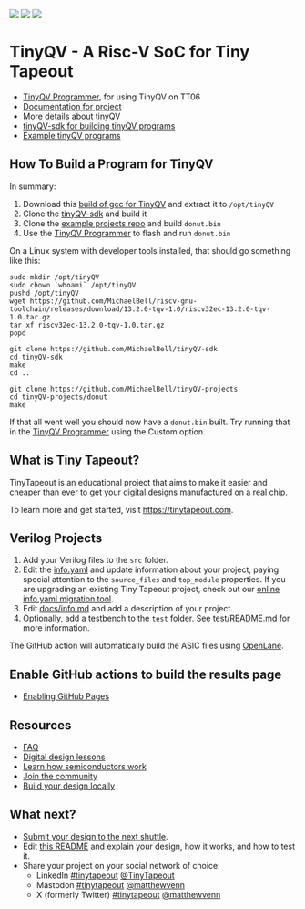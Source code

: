 ![](../../workflows/gds/badge.svg) ![](../../workflows/docs/badge.svg) ![](../../workflows/test/badge.svg)

# TinyQV - A Risc-V SoC for Tiny Tapeout

- [TinyQV Programmer](https://tinyqv.rebel-lion.uk/), for using TinyQV on TT06
- [Documentation for project](docs/info.md)
- [More details about tinyQV](https://github.com/MichaelBell/tinyQV)
- [tinyQV-sdk for building tinyQV programs](https://github.com/MichaelBell/tinyQV-sdk)
- [Example tinyQV programs](https://github.com/MichaelBell/tinyQV-projects)

## How To Build a Program for TinyQV

In summary:

1. Download this [build of gcc for TinyQV](https://github.com/MichaelBell/riscv-gnu-toolchain/releases/tag/13.2.0-tqv-1.0) and extract it to `/opt/tinyQV`
2. Clone the [tinyQV-sdk](https://github.com/MichaelBell/tinyQV-sdk) and build it
3. Clone the [example projects repo](https://github.com/MichaelBell/tinyQV-projects) and build `donut.bin`
4. Use the [TinyQV Programmer](https://tinyqv.rebel-lion.uk/) to flash and run `donut.bin`

On a Linux system with developer tools installed, that should go something like this:

    sudo mkdir /opt/tinyQV
    sudo chown `whoami` /opt/tinyQV
    pushd /opt/tinyQV
    wget https://github.com/MichaelBell/riscv-gnu-toolchain/releases/download/13.2.0-tqv-1.0/riscv32ec-13.2.0-tqv-1.0.tar.gz
    tar xf riscv32ec-13.2.0-tqv-1.0.tar.gz
    popd

    git clone https://github.com/MichaelBell/tinyQV-sdk
    cd tinyQV-sdk
    make
    cd ..

    git clone https://github.com/MichaelBell/tinyQV-projects
    cd tinyQV-projects/donut
    make

If that all went well you should now have a `donut.bin` built.  Try running that in the [TinyQV Programmer](https://tinyqv.rebel-lion.uk/) using the Custom option.

## What is Tiny Tapeout?

TinyTapeout is an educational project that aims to make it easier and cheaper than ever to get your digital designs manufactured on a real chip.

To learn more and get started, visit https://tinytapeout.com.

## Verilog Projects

1. Add your Verilog files to the `src` folder.
2. Edit the [info.yaml](info.yaml) and update information about your project, paying special attention to the `source_files` and `top_module` properties. If you are upgrading an existing Tiny Tapeout project, check out our [online info.yaml migration tool](https://tinytapeout.github.io/tt-yaml-upgrade-tool/).
3. Edit [docs/info.md](docs/info.md) and add a description of your project.
4. Optionally, add a testbench to the `test` folder. See [test/README.md](test/README.md) for more information.

The GitHub action will automatically build the ASIC files using [OpenLane](https://www.zerotoasiccourse.com/terminology/openlane/).

## Enable GitHub actions to build the results page

- [Enabling GitHub Pages](https://tinytapeout.com/faq/#my-github-action-is-failing-on-the-pages-part)

## Resources

- [FAQ](https://tinytapeout.com/faq/)
- [Digital design lessons](https://tinytapeout.com/digital_design/)
- [Learn how semiconductors work](https://tinytapeout.com/siliwiz/)
- [Join the community](https://tinytapeout.com/discord)
- [Build your design locally](https://docs.google.com/document/d/1aUUZ1jthRpg4QURIIyzlOaPWlmQzr-jBn3wZipVUPt4)

## What next?

- [Submit your design to the next shuttle](https://app.tinytapeout.com/).
- Edit [this README](README.md) and explain your design, how it works, and how to test it.
- Share your project on your social network of choice:
  - LinkedIn [#tinytapeout](https://www.linkedin.com/search/results/content/?keywords=%23tinytapeout) [@TinyTapeout](https://www.linkedin.com/company/100708654/)
  - Mastodon [#tinytapeout](https://chaos.social/tags/tinytapeout) [@matthewvenn](https://chaos.social/@matthewvenn)
  - X (formerly Twitter) [#tinytapeout](https://twitter.com/hashtag/tinytapeout) [@matthewvenn](https://twitter.com/matthewvenn)
